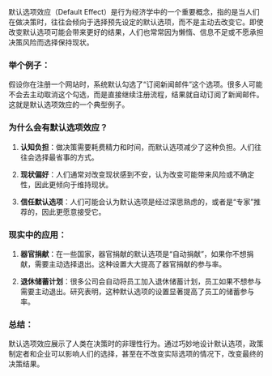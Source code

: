 默认选项效应（Default Effect）是行为经济学中的一个重要概念，指的是当人们在做决策时，往往会倾向于选择预先设定的默认选项，而不是主动去改变它。即使改变默认选项可能会带来更好的结果，人们也常常因为懒惰、信息不足或不愿承担决策风险而选择保持现状。

### 举个例子：

假设你在注册一个网站时，系统默认勾选了“订阅新闻邮件”这个选项。很多人可能不会去主动取消这个勾选，而是直接继续注册流程，结果就自动订阅了新闻邮件。这就是默认选项效应的一个典型例子。

### 为什么会有默认选项效应？

1. **认知负担**：做决策需要耗费精力和时间，而默认选项减少了这种负担。人们往往会选择最省事的方式。
2. **现状偏好**：人们通常对改变现状感到不安，认为改变可能带来风险或不确定性，因此更倾向于维持现状。

3. **信任默认选项**：人们可能会认为默认选项是经过深思熟虑的，或者是“专家”推荐的，因此更愿意接受它。

### 现实中的应用：

1. **器官捐献**：在一些国家，器官捐献的默认选项是“自动捐献”，如果你不想捐献，需要主动选择退出。这种设置大大提高了器官捐献的参与率。

2. **退休储蓄计划**：很多公司会自动将员工加入退休储蓄计划，员工如果不想参与需要主动退出。研究表明，这种默认选项的设置显著提高了员工的储蓄参与率。

### 总结：

默认选项效应展示了人类在决策时的非理性行为。通过巧妙地设计默认选项，政策制定者和企业可以影响人们的选择，甚至在不改变实际选项的情况下，改变最终的决策结果。
